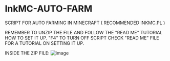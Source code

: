 # InkMC-AUTO-FARM
SCRIPT FOR AUTO FARMING IN MINECRAFT ( RECOMMENDED INKMC.PL )

REMEMBER TO UNZIP THE FILE AND FOLLOW THE "READ ME" TUTORIAL HOW TO SET IT UP.
"F4" TO TURN OFF SCRIPT
CHECK "READ ME" FILE FOR A TUTORIAL ON SETTING IT UP.

INSIDE THE ZIP FILE:
![image](https://github.com/user-attachments/assets/094bcfc8-a810-4ac2-89c6-39a043755ed6)
